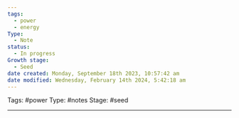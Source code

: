 ```yaml
---
tags:
  - power
  - energy
Type:
  - Note
status:
  - In progress
Growth stage:
  - Seed
date created: Monday, September 18th 2023, 10:57:42 am
date modified: Wednesday, February 14th 2024, 5:42:18 am
---
```

Tags: #power
Type: #notes 
Stage: #seed 


--- 
